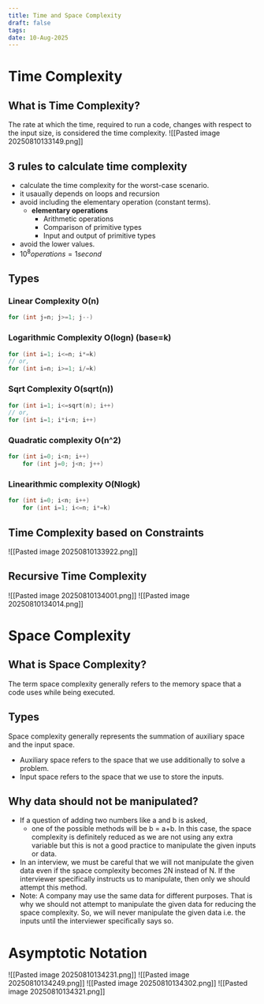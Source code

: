 ```yaml
---
title: Time and Space Complexity
draft: false
tags: 
date: 10-Aug-2025
---
```

# Time Complexity
## What is Time Complexity?
The rate at which the time, required to run a code, changes with respect to the input size, is considered the time complexity.
![[Pasted image 20250810133149.png]]
## 3 rules to calculate time complexity
- calculate the time complexity for the worst-case scenario.
- it usaually depends on loops and recursion
- avoid including the elementary operation (constant terms).
    - **elementary operations**
        - Arithmetic operations
        - Comparison of primitive types
        - Input and output of primitive types
- avoid the lower values.
- $10^8 operations = 1 second$
## Types
### Linear Complexity O(n)
```c++
for (int j=n; j>=1; j--)
```
### Logarithmic Complexity O(logn) (base=k)
```c++
for (int i=1; i<=n; i*=k) 
// or, 
for (int i=n; i>=1; i/=k)
```
### Sqrt Complexity O(sqrt(n))
```c++
for (int i=1; i<=sqrt(n); i++) 
// or, 
for (int i=1; i*i<n; i++)
```
### Quadratic complexity O(n^2)
```c++
for (int i=0; i<n; i++) 
	for (int j=0; j<n; j++)
```
### Linearithmic complexity O(Nlogk)
```c++
for (int i=0; i<n; i++) 
	for (int i=1; i<=n; i*=k)
```
## Time Complexity based on Constraints
![[Pasted image 20250810133922.png]]
## Recursive Time Complexity
![[Pasted image 20250810134001.png]]
![[Pasted image 20250810134014.png]]
# Space Complexity
## What is Space Complexity?
The term space complexity generally refers to the memory space that a code uses while being executed.
## Types
Space complexity generally represents the summation of auxiliary space and the input space.
- Auxiliary space refers to the space that we use additionally to solve a problem.
- Input space refers to the space that we use to store the inputs.
## Why data should not be manipulated?
- If a question of adding two numbers like a and b is asked,
	- one of the possible methods will be b = a+b. In this case, the space complexity is definitely reduced as we are not using any extra variable but this is not a good practice to manipulate the given inputs or data.
- In an interview, we must be careful that we will not manipulate the given data even if the space complexity becomes 2N instead of N. If the interviewer specifically instructs us to manipulate, then only we should attempt this method.
- Note: A company may use the same data for different purposes. That is why we should not attempt to manipulate the given data for reducing the space complexity. So, we will never manipulate the given data i.e. the inputs until the interviewer specifically says so.
# Asymptotic Notation
![[Pasted image 20250810134231.png]]
![[Pasted image 20250810134249.png]]
![[Pasted image 20250810134302.png]]
![[Pasted image 20250810134321.png]]

